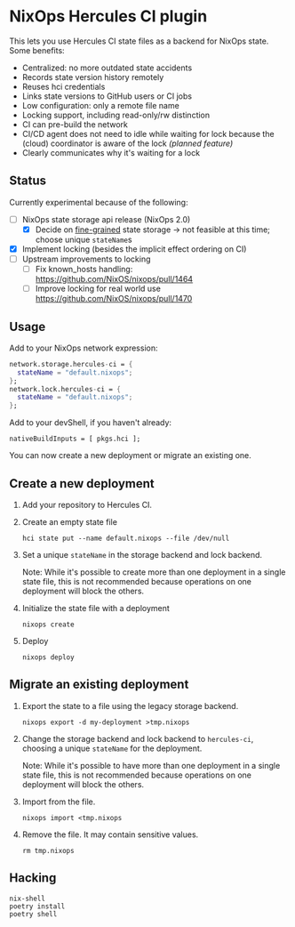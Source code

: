 
# NixOps Hercules CI plugin

This lets you use Hercules CI state files as a backend for NixOps state.
Some benefits:

 - Centralized: no more outdated state accidents
 - Records state version history remotely
 - Reuses hci credentials
 - Links state versions to GitHub users or CI jobs
 - Low configuration: only a remote file name
 - Locking support, including read-only/rw distinction
 - CI can pre-build the network
 - CI/CD agent does not need to idle while waiting for lock because
   the (cloud) coordinator is aware of the lock _(planned feature)_
 - Clearly communicates why it's waiting for a lock

## Status

Currently experimental because of the following:

  - [ ] NixOps state storage api release (NixOps 2.0)
    - [x] Decide on [fine-grained](https://github.com/NixOS/nixops/pull/1264#issuecomment-889884626) state storage -> not feasible at this time; choose unique `stateName`s
  - [x] Implement locking (besides the implicit effect ordering on CI)
  - [ ] Upstream improvements to locking
    - [ ] Fix known_hosts handling: https://github.com/NixOS/nixops/pull/1464
    - [ ] Improve locking for real world use https://github.com/NixOS/nixops/pull/1470

## Usage

Add to your NixOps network expression:

```nix
network.storage.hercules-ci = {
  stateName = "default.nixops";
};
network.lock.hercules-ci = {
  stateName = "default.nixops";
};
```

Add to your devShell, if you haven't already:

```
nativeBuildInputs = [ pkgs.hci ];
```

You can now create a new deployment or migrate an existing one.

## Create a new deployment

1. Add your repository to Hercules CI.

2. Create an empty state file

   ```
   hci state put --name default.nixops --file /dev/null
   ```

3. Set a unique `stateName` in the storage backend and lock backend.

   Note: While it's possible to create more than one deployment in a single
   state file, this is not recommended because operations on one deployment
   will block the others.

4. Initialize the state file with a deployment

   ```
   nixops create
   ```

5. Deploy

   ```
   nixops deploy
   ```

## Migrate an existing deployment

1. Export the state to a file using the legacy storage backend.

   ```
   nixops export -d my-deployment >tmp.nixops
   ```

2. Change the storage backend and lock backend to `hercules-ci`, choosing a unique `stateName` for the deployment.

   Note: While it's possible to have more than one deployment in a single
   state file, this is not recommended because operations on one deployment
   will block the others.

3. Import from the file.

   ```
   nixops import <tmp.nixops
   ```

4. Remove the file. It may contain sensitive values.

   ```
   rm tmp.nixops
   ```

## Hacking

```shell
nix-shell
poetry install
poetry shell
```
